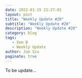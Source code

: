 ```yaml
---
date: 2022-01-15 22:27:01
layout: post
title: "Weekly Update #20"
subtitle: "Weekly Update #20"
description: "Weekly Update #20"
category: blog
tags:
   - Sem B
   - Weekly Update
author: Joe Siu
paginate: true
---
```

To be update...
